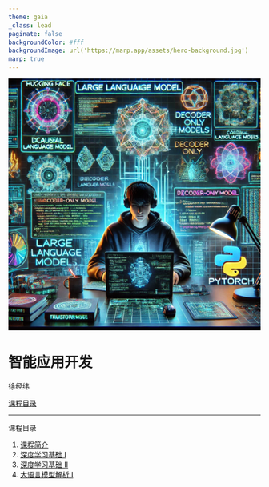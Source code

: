 ```yaml
---
theme: gaia
_class: lead
paginate: false
backgroundColor: #fff
backgroundImage: url('https://marp.app/assets/hero-background.jpg')
marp: true
---
```


<!-- ![bg right:50% 90%](images/hero-large_2x.png) -->
![bg left:50% 90%](images/course.webp)

<!-- - [课程概览](lecture1.html) -->

# 智能应用开发
徐经纬

  [课程目录](#2)

<!-- <!--  -->
---

课程目录
  1. [课程简介](lecture1.html)
  2. [深度学习基础 I](lecture2.html)
  3. [深度学习基础 II](lecture3.html)
  4. [大语言模型解析 I](lecture4.html)